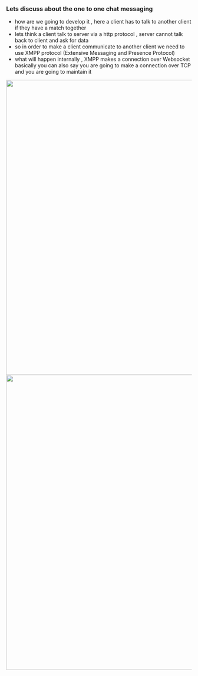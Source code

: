 ### Lets discuss about the one to one chat messaging 
- how are we going to develop it , here a client has to talk to another client if they have a match together
- lets think a client talk to server via a http protocol , server cannot talk back to client and ask for data
- so in order to make a client communicate to another client we need to use XMPP protocol (Extensive Messaging and Presence Protocol)
- what will happen internally , XMPP makes a connection over Websocket basically you can also say you are going to make a connection over TCP and you are going to maintain it 

<img width=600 height=800 src="https://github.com/user-attachments/assets/1d7186de-243c-48bc-a12e-7f29bce5277e">

<img width=600 height=800 src="https://github.com/user-attachments/assets/6b18bcac-dc78-4bff-91db-33f118f6adb4">
